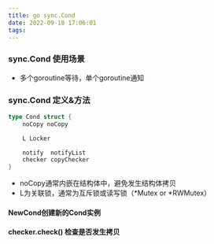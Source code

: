 ```yaml
---
title: go sync.Cond
date: 2022-09-18 17:06:01
tags:
---
```


### sync.Cond 使用场景
  - 多个goroutine等待，单个goroutine通知

### sync.Cond 定义&方法

```go
type Cond struct {
	noCopy noCopy

	L Locker

	notify  notifyList
	checker copyChecker
}
```
- noCopy通常内嵌在结构体中，避免发生结构体拷贝
- L为关联锁，通常为互斥锁或读写锁（*Mutex or *RWMutex）

#### NewCond创建新的Cond实例

#### checker.check() 检查是否发生拷贝
